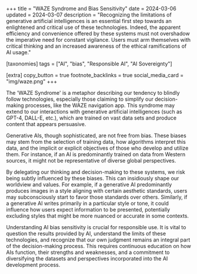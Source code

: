 +++
title = "WAZE Syndrome and Bias Sensitivity"
date = 2024-03-06
updated = 2024-03-07
description = "Recognizing the limitations of generative artificial intelligences is an essential first step towards an enlightened and critical use of these technologies. Indeed, the apparent efficiency and convenience offered by these systems must not overshadow the imperative need for constant vigilance. Users must arm themselves with critical thinking and an increased awareness of the ethical ramifications of AI usage."

[taxonomies]
tags = ["AI", "bias", "Responsible AI", "AI Sovereignty"]

[extra]
copy_button = true
footnote_backlinks = true
social_media_card = "img/waze.png"
+++

The 'WAZE Syndrome' is a metaphor describing our tendency to blindly
follow technologies, especially those claiming to simplify our
decision-making processes, like the WAZE navigation app. This syndrome
may extend to our interactions with generative artificial intelligences
(such as GPT-4, DALL-E, etc.), which are trained on vast data sets and
produce content that appears persuasive.

Generative AIs, though sophisticated, are not free from bias.
These biases may stem from the selection of training data,
how algorithms interpret this data, and the implicit or explicit objectives
of those who develop and utilize them. For instance, if an AI is predominantly
trained on data from Western sources, it might not be representative
of diverse global perspectives.

By delegating our thinking and decision-making to these systems,
we risk being subtly influenced by these biases. This can insidiously
shape our worldview and values. For example, if a generative AI
predominantly produces images in a style aligning with certain aesthetic
standards, users may subconsciously start to favor those standards
over others. Similarly, if a generative AI writes primarily in a
particular style or tone, it could influence how users expect information
to be presented, potentially excluding styles that might be more nuanced
or accurate in some contexts.

Understanding AI bias sensitivity is crucial for responsible use.
It is vital to question the results provided by AI, understand the
limits of these technologies, and recognize that our own judgment remains
an integral part of the decision-making process. This requires continuous
education on how AIs function, their strengths and weaknesses, and a
commitment to diversifying the datasets and perspectives incorporated
into the AI development process.

